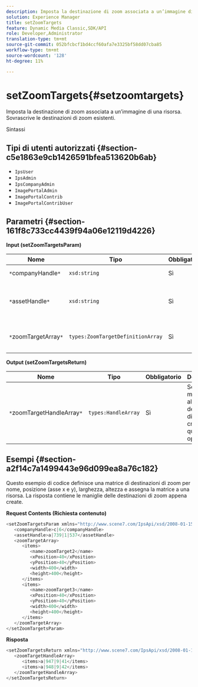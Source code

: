 ```yaml
---
description: Imposta la destinazione di zoom associata a un’immagine di una risorsa. Sovrascrive le destinazioni di zoom esistenti.
solution: Experience Manager
title: setZoomTargets
feature: Dynamic Media Classic,SDK/API
role: Developer,Administrator
translation-type: tm+mt
source-git-commit: 052bfcbcf1bd4ccf60afa7e3325bf58dd07cba85
workflow-type: tm+mt
source-wordcount: '128'
ht-degree: 11%

---
```



# setZoomTargets{#setzoomtargets}

Imposta la destinazione di zoom associata a un’immagine di una risorsa. Sovrascrive le destinazioni di zoom esistenti.

Sintassi

## Tipi di utenti autorizzati {#section-c5e1863e9cb1426591bfea513620b6ab}

* `IpsUser`
* `IpsAdmin`
* `IpsCompanyAdmin`
* `ImagePortalAdmin`
* `ImagePortalContrib`
* `ImagePortalContribUser`

## Parametri {#section-161f8c733cc4439f94a06e12119d4226}

**Input (setZoomTargetsParam)**

| Nome | Tipo | Obbligatorio | Descrizione |
|---|---|---|---|
| `*`companyHandle`*` | `xsd:string` | Sì | Tratta l&#39;azienda. |
| `*`assetHandle`*` | `xsd:string` | Sì | Risorsa con la destinazione di zoom da impostare. |
| `*`zoomTargetArray`*` | `types:ZoomTargetDefinitionArray` | Sì | Array di definizioni di destinazione dello zoom. |

**Output (setZoomTargetsReturn)**

| Nome | Tipo | Obbligatorio | Descrizione |
|---|---|---|---|
| `*`zoomTargetHandleArray`*` | `types:HandleArray` | Sì | Set di maniglie alle destinazioni di zoom create da questa operazione. |

## Esempi {#section-a2f14c7a1499443e96d099ea8a76c182}

Questo esempio di codice definisce una matrice di destinazioni di zoom per nome, posizione (asse x e y), larghezza, altezza e assegna la matrice a una risorsa. La risposta contiene le maniglie delle destinazioni di zoom appena create.

**Request Contents (Richiesta contenuto)**

```java
<setZoomTargetsParam xmlns="http://www.scene7.com/IpsApi/xsd/2008-01-15">
   <companyHandle>c|6</companyHandle>
   <assetHandle>a|739|1|537</assetHandle>
   <zoomTargetArray>
      <items>
         <name>zoomTarget2</name>
         <xPosition>40</xPosition>
         <yPosition>40</yPosition>
         <width>400</width>
         <height>400</height>
      </items>
      <items>
         <name>zoomTarget3</name>
         <xPosition>40</xPosition>
         <yPosition>40</yPosition>
         <width>400</width>
         <height>400</height>
      </items>
   </zoomTargetArray>
</setZoomTargetsParam>
```

**Risposta**

```java
<setZoomTargetsReturn xmlns="http://www.scene7.com/IpsApi/xsd/2008-01-15">
   <zoomTargetHandleArray>
      <items>a|947|9|41</items>
      <items>a|948|9|42</items>
   </zoomTargetHandleArray>
</setZoomTargetsReturn>
```

